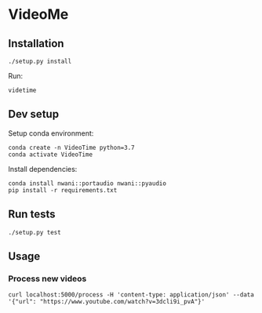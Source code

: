 # VideoMe

## Installation

```
./setup.py install
```

Run:

```
videtime
```

## Dev setup

Setup conda environment:
```
conda create -n VideoTime python=3.7
conda activate VideoTime
```

Install dependencies:

```
conda install nwani::portaudio nwani::pyaudio
pip install -r requirements.txt
```

## Run tests

```
./setup.py test
```

## Usage

### Process new videos

```
curl localhost:5000/process -H 'content-type: application/json' --data '{"url": "https://www.youtube.com/watch?v=3dcli9i_pvA"}'
```